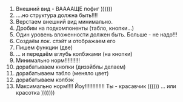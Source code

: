 1. Внешний вид - ВААААЩЕ пофиг )))))) 
2. ....но структура должна быть!!!!
3. Верстаем внешний вид минимально.
4. Дробим на подкомпоненты (табло, кнопки...)
5. Один уровень вложенности должен быть.
Больше - не надо!!!
6. Создаём лок. стэйт и отображаем его
7. Пишем функции (две)
8. ... и передаём вглубь колбэками (на кнопки)
9. Минимально норм!!!!!!!!!!
10. дорабатываем кнопки (дизэйблы делаем)
11. дорабатываем табло (меняло цвет)
12. дорабатываем колбэк
13. Максимально норм!!!!
Йоу!!!!!!!!!!!!! Ты - красавчик ))))))
... или красотка )))))))